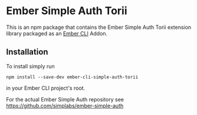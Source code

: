 #  Ember Simple Auth Torii

This is an npm package that contains the Ember Simple Auth Torii extension
library packaged as an [Ember CLI](https://github.com/stefanpenner/ember-cli)
Addon.

## Installation

To install simply run

```
npm install --save-dev ember-cli-simple-auth-torii
```

in your Ember CLI project's root.

For the actual Ember Simple Auth repository see
https://github.com/simplabs/ember-simple-auth
